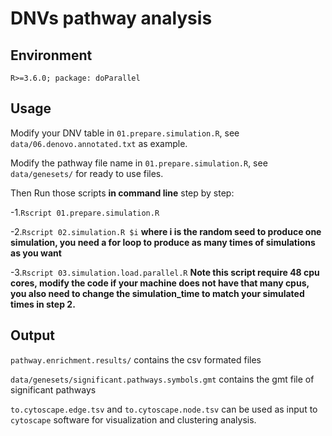 # DNVs pathway analysis
## Environment
`R>=3.6.0; package: doParallel`
## Usage
Modify your DNV table in `01.prepare.simulation.R`, see `data/06.denovo.annotated.txt` as example.

Modify the pathway file name in `01.prepare.simulation.R`, see `data/genesets/` for ready to use files.

Then Run those scripts **in command line** step by step:

-1.`Rscript 01.prepare.simulation.R`

-2.`Rscript 02.simulation.R $i` **where i is the random seed to produce one simulation, you need a for loop to produce as many times of simulations as you want**

-3.`Rscript 03.simulation.load.parallel.R` **Note this script require 48 cpu cores, modify the code if your machine does not have that many cpus, you also need to change the simulation_time to match your simulated times in step 2.**

## Output
`pathway.enrichment.results/` contains the csv formated files

`data/genesets/significant.pathways.symbols.gmt` contains the gmt file of significant pathways

`to.cytoscape.edge.tsv` and `to.cytoscape.node.tsv` can be used as input to `cytoscape` software for visualization and clustering analysis.

